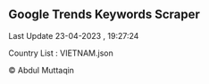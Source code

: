 

## Google Trends Keywords Scraper 
 
Last Update 23-04-2023 , 19:27:24

Country List :
VIETNAM.json



© Abdul Muttaqin 
